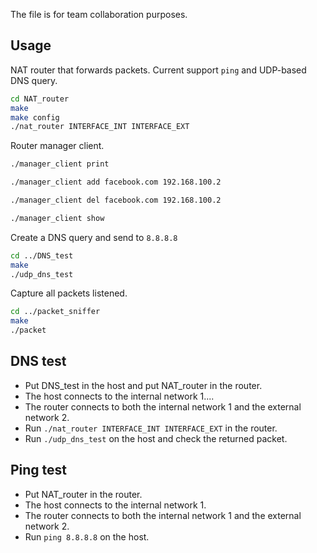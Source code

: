 
The file is for team collaboration purposes.
## Usage
NAT router that forwards packets. Current support `ping` and UDP-based DNS query.
```bash
cd NAT_router
make
make config
./nat_router INTERFACE_INT INTERFACE_EXT
```

Router manager client.
```bash
./manager_client print

./manager_client add facebook.com 192.168.100.2

./manager_client del facebook.com 192.168.100.2

./manager_client show
```


Create a DNS query and send to `8.8.8.8`
```bash
cd ../DNS_test
make
./udp_dns_test
```

Capture all packets listened.
```bash
cd ../packet_sniffer
make
./packet
```

## DNS test
- Put DNS_test in the host and put NAT_router in the router.
- The host connects to the internal network 1....
- The router connects to both the internal network 1 and the external network 2.
- Run `./nat_router INTERFACE_INT INTERFACE_EXT` in the router.
- Run `./udp_dns_test` on the host and check the returned packet.


## Ping test
- Put NAT_router in the router.
- The host connects to the internal network 1.
- The router connects to both the internal network 1 and the external network 2.
- Run `ping 8.8.8.8` on the host.
  


